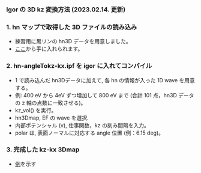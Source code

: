 
<h3>Igor の 3D kz 変換方法 (2023.02.14. 更新)</h3>

<h3>1. hn マップで取得した 3D ファイルの読み込み</h3>
<ul>
<li>練習用に黒リンの hn3D データを用意しました。</li>
<li><a href = "https://hiroshimauniv-my.sharepoint.com/:u:/g/personal/kk224_hiroshima-u_ac_jp/EfNhkn0xt4NDpWm0I7codEsBVOGR2sw0Ae1jq8-MsvEvGg?e=fhae0L" target="_blank">ここ</a>から手に入れられます。</li></ul>

<h3>2. hn-angleTokz-kx.ipf を igor に入れてコンパイル</h3>
<ul>
<li>1 で読み込んだ hn3Dデータに加えて, 各 hn の情報が入った 1D wave を用意する。</li>
<li>例: 400 eV から 4eV ずつ増加して 800 eV まで (合計 101 点，hn3D データの z 軸の点数に一致させる)。</li>
<li>kz_vol() を実行。</li>
<li>hn3Dmap, EF の wave を選択.</li>
<li>内部ポテンシャル (v), 仕事関数，kz の刻み間隔を入力。</li>
<li>polar は, 表面ノーマルに対応する angle 位置 (例：6.15 deg)。</li>
</ul>

<h3>3. 完成した kz-kx 3Dmap</h3>
<ul> 
<li><a href = "https://hiroshimauniv-my.sharepoint.com/:v:/g/personal/kk224_hiroshima-u_ac_jp/EUH4x4D1USdPo74BNJce6kMBAZTzOO4_CbPKWjD8G0S9Lg?e=suC01F" target="_blank">例</a>を示す</li>
</ul>
